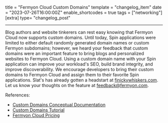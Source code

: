 title = "Fermyon Cloud Custom Domains"
template = "changelog_item"
date = "2023-07-26T16:00:00Z"
enable_shortcodes = true
tags = ["networking"]
[extra]
type= "changelog_post"

---

Blog authors and website tinkerers can rest easy knowing that Fermyon Cloud now supports custom domains. Until today, Spin applications were limited to either default randomly generated domain names or custom Fermyon subdomains; however, we heard your feedback that custom domains were an important feature to bring blogs and personalized websites to Fermyon Cloud. Using a custom domain name with your Spin application can improve your workload's SEO, build brand integrity, and improve discoverability. We encourage developers to bring their custom domains to Fermyon Cloud and assign them to their favorite Spin applications. Slat's has already gotten a headstart at [finickywhiskers.com](https://www.finickywhiskers.com/index.html). Let us know your thoughts on the feature at [feedback@fermyon.com](mailto:feedback@fermyon.com). 


<!-- break -->

References:

- [Custom Domains Conceptual Documentation](/cloud/custom-domain)
- [Custom Domains Tutorial](/cloud/custom-domains-tutorial)
- [Fermyon Cloud Pricing](https://www.fermyon.com/pricing)
